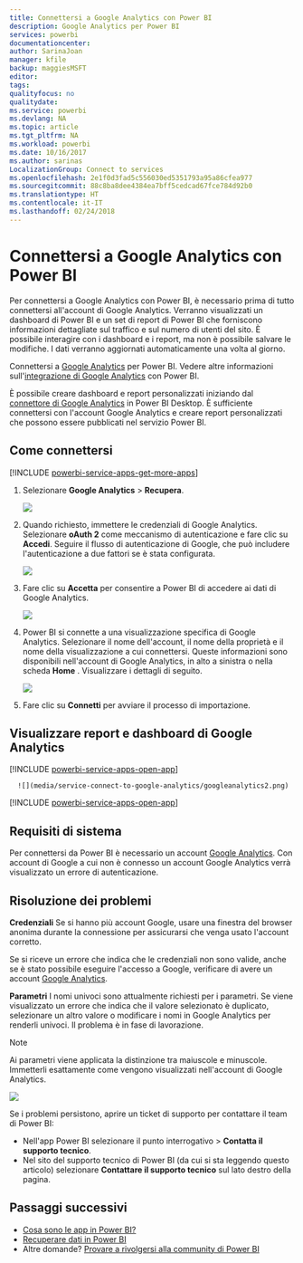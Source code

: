 ```yaml
---
title: Connettersi a Google Analytics con Power BI
description: Google Analytics per Power BI
services: powerbi
documentationcenter: 
author: SarinaJoan
manager: kfile
backup: maggiesMSFT
editor: 
tags: 
qualityfocus: no
qualitydate: 
ms.service: powerbi
ms.devlang: NA
ms.topic: article
ms.tgt_pltfrm: NA
ms.workload: powerbi
ms.date: 10/16/2017
ms.author: sarinas
LocalizationGroup: Connect to services
ms.openlocfilehash: 2e1f0d3fad5c556030ed5351793a95a86cfea977
ms.sourcegitcommit: 88c8ba8dee4384ea7bff5cedcad67fce784d92b0
ms.translationtype: HT
ms.contentlocale: it-IT
ms.lasthandoff: 02/24/2018
---
```

# <a name="connect-to-google-analytics-with-power-bi"></a>Connettersi a Google Analytics con Power BI
Per connettersi a Google Analytics con Power BI, è necessario prima di tutto connettersi all'account di Google Analytics. Verranno visualizzati un dashboard di Power BI e un set di report di Power BI che forniscono informazioni dettagliate sul traffico e sul numero di utenti del sito. È possibile interagire con i dashboard e i report, ma non è possibile salvare le modifiche. I dati verranno aggiornati automaticamente una volta al giorno.

Connettersi a [Google Analytics](https://app.powerbi.com/getdata/services/google-analytics) per Power BI. Vedere altre informazioni sull'[integrazione di Google Analytics](https://powerbi.microsoft.com/integrations/google-analytics) con Power BI.

È possibile creare dashboard e report personalizzati iniziando dal [connettore di Google Analytics](service-google-analytics-connector.md) in Power BI Desktop. È sufficiente connettersi con l'account Google Analytics e creare report personalizzati che possono essere pubblicati nel servizio Power BI.

## <a name="how-to-connect"></a>Come connettersi
[!INCLUDE [powerbi-service-apps-get-more-apps](./includes/powerbi-service-apps-get-more-apps.md)]

1. Selezionare **Google Analytics** \> **Recupera**.
   
   ![](media/service-connect-to-google-analytics/ga.png)
2. Quando richiesto, immettere le credenziali di Google Analytics. Selezionare **oAuth 2** come meccanismo di autenticazione e fare clic su **Accedi**. Seguire il flusso di autenticazione di Google, che può includere l'autenticazione a due fattori se è stata configurata.
   
   ![](media/service-connect-to-google-analytics/creds.png)
3. Fare clic su **Accetta** per consentire a Power BI di accedere ai dati di Google Analytics.
   
   ![](media/service-connect-to-google-analytics/googleanalytics.png)
4. Power BI si connette a una visualizzazione specifica di Google Analytics. Selezionare il nome dell'account, il nome della proprietà e il nome della visualizzazione a cui connettersi. Queste informazioni sono disponibili nell'account di Google Analytics, in alto a sinistra o nella scheda **Home** . Visualizzare i dettagli di seguito. 
   
   ![](media/service-connect-to-google-analytics/params2.png)
5. Fare clic su **Connetti** per avviare il processo di importazione. 

## <a name="view-the-google-analytics-dashboard-and-reports"></a>Visualizzare report e dashboard di Google Analytics
[!INCLUDE [powerbi-service-apps-open-app](./includes/powerbi-service-apps-open-app.md)]

      ![](media/service-connect-to-google-analytics/googleanalytics2.png)

[!INCLUDE [powerbi-service-apps-open-app](./includes/powerbi-service-apps-what-now.md)]

## <a name="system-requirements"></a>Requisiti di sistema
Per connettersi da Power BI è necessario un account [Google Analytics](https://www.google.com/analytics/). Con account di Google a cui non è connesso un account Google Analytics verrà visualizzato un errore di autenticazione.

## <a name="troubleshooting"></a>Risoluzione dei problemi
**Credenziali** Se si hanno più account Google, usare una finestra del browser anonima durante la connessione per assicurarsi che venga usato l'account corretto.

Se si riceve un errore che indica che le credenziali non sono valide, anche se è stato possibile eseguire l'accesso a Google, verificare di avere un account [Google Analytics](https://www.google.com/analytics/).

**Parametri** I nomi univoci sono attualmente richiesti per i parametri. Se viene visualizzato un errore che indica che il valore selezionato è duplicato, selezionare un altro valore o modificare i nomi in Google Analytics per renderli univoci. Il problema è in fase di lavorazione.

>[!NOTE]
>Ai parametri viene applicata la distinzione tra maiuscole e minuscole. Immetterli esattamente come vengono visualizzati nell'account di Google Analytics.

![](media/service-connect-to-google-analytics/pbi_googleanalytics1.png)

Se i problemi persistono, aprire un ticket di supporto per contattare il team di Power BI:

* Nell'app Power BI selezionare il punto interrogativo \> **Contatta il supporto tecnico**.
* Nel sito del supporto tecnico di Power BI (da cui si sta leggendo questo articolo) selezionare **Contattare il supporto tecnico** sul lato destro della pagina.

## <a name="next-steps"></a>Passaggi successivi
* [Cosa sono le app in Power BI?](service-install-use-apps.md)
* [Recuperare dati in Power BI](service-get-data.md)
* Altre domande? [Provare a rivolgersi alla community di Power BI](http://community.powerbi.com/)

